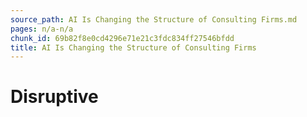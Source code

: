 ```yaml
---
source_path: AI Is Changing the Structure of Consulting Firms.md
pages: n/a-n/a
chunk_id: 69b82f8e0cd4296e71e21c3fdc834ff27546bfdd
title: AI Is Changing the Structure of Consulting Firms
---
```

# Disruptive
